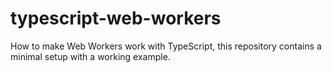 # typescript-web-workers
How to make Web Workers work with TypeScript, this repository contains a minimal setup with a working example.
